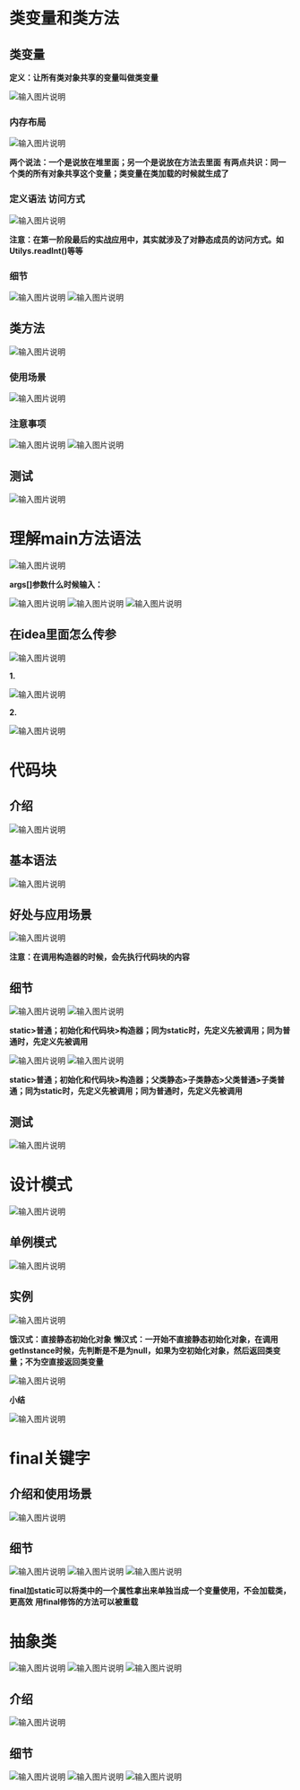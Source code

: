 # 类变量和类方法
## 类变量
**定义：让所有类对象共享的变量叫做类变量**

![输入图片说明](/imgs/2024-07-15/2yOz9hjW9N465PaZ.png)

### 内存布局
![输入图片说明](/imgs/2024-07-15/TKlVSoQEn3fnyrBP.png)

**两个说法：一个是说放在堆里面；另一个是说放在方法去里面**
**有两点共识：同一个类的所有对象共享这个变量；类变量在类加载的时候就生成了**

### 定义语法 访问方式
![输入图片说明](/imgs/2024-07-15/JPrZ9ywtCYxwBeMk.png)

**注意：在第一阶段最后的实战应用中，其实就涉及了对静态成员的访问方式。如Utilys.readInt()等等**

### 细节
![输入图片说明](/imgs/2024-07-15/4j7Cpfqw4ItTqKqc.png)
![输入图片说明](/imgs/2024-07-15/BBVg3EONlu1k39Lx.png)

## 类方法
![输入图片说明](/imgs/2024-07-15/dYwR6tG3GQdc1gL2.png)

### 使用场景
![输入图片说明](/imgs/2024-07-15/vfxyDDAnSgGTAbBm.png)

### 注意事项
![输入图片说明](/imgs/2024-07-15/i0JBFt4Ddm5ckhJp.png)
![输入图片说明](/imgs/2024-07-15/U8AnX8icgWVyWrU8.png)

## 测试
![输入图片说明](/imgs/2024-07-15/6WtejyeRmjhZOZDf.png)

# 理解main方法语法
![输入图片说明](/imgs/2024-07-15/eZBSlOdDxHoas1qf.png)

**args[]参数什么时候输入：**

![输入图片说明](/imgs/2024-07-15/qprQ6fjqRMDlWK38.png)
![输入图片说明](/imgs/2024-07-15/1Ath6xDK9joZL5qj.png)
![输入图片说明](/imgs/2024-07-15/tINDirQOAgPyBHBb.png)

## 在idea里面怎么传参
![输入图片说明](/imgs/2024-07-15/vO88nKuaNsfBVcHe.png)

**1.**

![输入图片说明](/imgs/2024-07-15/QX2lELHVraQUQbwA.png)

**2.**

![输入图片说明](/imgs/2024-07-15/OUOZAG2Zu8IqxYB3.png)

# 代码块
## 介绍
![输入图片说明](/imgs/2024-07-15/EP8rIkcen9fMVaQd.png)
## 基本语法
![输入图片说明](/imgs/2024-07-15/PD9O4z4NRGjFDHGV.png)
## 好处与应用场景
![输入图片说明](/imgs/2024-07-15/28IypU1Tfu1fh9R6.png)

**注意：在调用构造器的时候，会先执行代码块的内容**

## 细节
![输入图片说明](/imgs/2024-07-15/l2VYXnhhJJI0TbWV.png)
![输入图片说明](/imgs/2024-07-15/wyPXMVczh5LAvAYy.png)

**static>普通；初始化和代码块>构造器；同为static时，先定义先被调用；同为普通时，先定义先被调用**

![输入图片说明](/imgs/2024-07-15/Z85CFqz7nSlUa0Pq.png)
![输入图片说明](/imgs/2024-07-15/P4kbGr8wlBONaQYG.png)

**static>普通；初始化和代码块>构造器；父类静态>子类静态>父类普通>子类普通；同为static时，先定义先被调用；同为普通时，先定义先被调用**

## 测试
![输入图片说明](/imgs/2024-07-15/nNun4aVagyjFUniQ.png)

# 设计模式
![输入图片说明](/imgs/2024-07-15/YPL9jyD34QEGbrtV.png)

## 单例模式
![输入图片说明](/imgs/2024-07-15/vDhFFdM6vu5zZE3i.png)

## 实例
![输入图片说明](/imgs/2024-07-15/brx41ed9N4IhioHH.png)

**饿汉式：直接静态初始化对象**
**懒汉式：一开始不直接静态初始化对象，在调用getInstance时候，先判断是不是为null，如果为空初始化对象，然后返回类变量；不为空直接返回类变量**

![输入图片说明](/imgs/2024-07-15/JyUXXBYgSj31CHra.png)

**小结**

![输入图片说明](/imgs/2024-07-15/H4m2RlacZlE4LoHR.png)

# final关键字
## 介绍和使用场景
![输入图片说明](/imgs/2024-07-15/ekeDWtbNw3WHrJiy.png)
## 细节
![输入图片说明](/imgs/2024-07-15/NoIy3nAlS45Mdq7E.png)
![输入图片说明](/imgs/2024-07-15/lSIGFdigvBuKc00r.png)
![输入图片说明](/imgs/2024-07-15/FLzHKpGnulK65KxE.png)

**final加static可以将类中的一个属性拿出来单独当成一个变量使用，不会加载类，更高效**
**用final修饰的方法可以被重载**

# 抽象类
![输入图片说明](/imgs/2024-07-15/vqCy0XFgcRs9q2X4.png)
![输入图片说明](/imgs/2024-07-15/EMEbMIjnkqeLXqwU.png)
![输入图片说明](/imgs/2024-07-15/0N3ml5klHUocjnug.png)

## 介绍
![输入图片说明](/imgs/2024-07-15/VKBdMAH1M433pNOW.png)

## 细节
![输入图片说明](/imgs/2024-07-15/N9dXfGh6QTMUHAcx.png)
![输入图片说明](/imgs/2024-07-15/PR0nrTN1ubzwE4Nk.png)
![输入图片说明](/imgs/2024-07-15/uR0W0cuDXvEk2ZHY.png)




<!--stackedit_data:
eyJoaXN0b3J5IjpbLTMwNjE2ODY3OSwtMjAyNjgxNTU1OSwtOT
k4NDY4NzMyLC0xNDYxMDM5NDkxLDE0NTI4MDE2ODEsLTU1ODg5
NTU0OCwtMTM3NjIyOTExNyw1MTQ0OTYxMzksLTEzMjMxMzcxOD
AsLTc3NzAyOTY0MiwtMTAyNTEyNTYxMSwtNTg5MDQ2OTIyLDE3
NjIzNTYxNzUsMjA4MjgyMzA5LDE4OTM4NTgzMTAsMjAwODM4Nz
Y5NywtMjAyODcwMTExXX0=
-->